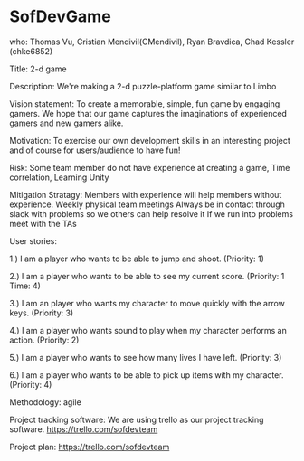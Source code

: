 # SofDevGame
who:
Thomas Vu, Cristian Mendivil(CMendivil), Ryan Bravdica, Chad Kessler (chke6852)

Title:
2-d game

Description: 
We're making a 2-d puzzle-platform game similar to Limbo

Vision statement: 
To create a memorable, simple, fun game by engaging gamers. We hope that our game captures the imaginations of experienced gamers and new gamers alike.

Motivation:
To exercise our own development skills in an interesting project and of course for users/audience to have fun! 

Risk:
Some team member do not have experience at creating a game, 
Time correlation, 
Learning Unity

Mitigation Stratagy:
Members with experience will help members without experience.
Weekly physical team meetings
Always be in contact through slack with problems so we others can help resolve it
If we run into problems meet with the TAs

User stories:

1.) I am a player who wants to be able to jump and shoot. (Priority: 1)

2.) I am a player who wants to be able to see my current score. (Priority: 1 Time: 4)

3.) I am an player who wants my character to move quickly with the arrow keys. (Priority: 3)

4.) I am a player who wants sound to play when my character performs an action. (Priority: 2)

5.) I am a player who wants to see how many lives I have left. (Priority: 3)

6.) I am a player who wants to be able to pick up items with my character. (Priority: 4)

Methodology:
agile

Project tracking software:
We are using trello as our project tracking software.
https://trello.com/sofdevteam

Project plan:
https://trello.com/sofdevteam


